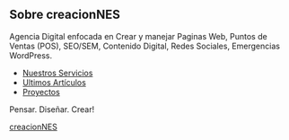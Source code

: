 ## Sobre creacionNES

Agencia Digital enfocada en Crear y manejar Paginas Web, Puntos de Ventas (POS), SEO/SEM, Contenido Digital, Redes Sociales, Emergencias WordPress.

- [Nuestros Servicios](https://creacionnes.com/servicios/)
- [Ultimos Artículos](https://creacionnes.com/blog/)
- [Proyectos](https://creacionnes.com/proyectos/)

Pensar. Diseñar. Crear!

[creacionNES](https://creacionnes.com)
